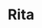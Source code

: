 ---
title: Rita
date: 
draft: false

# descripcion
description : Conjunto de aros y dije de plata con cristal

materials: Plata 925

color: Plateado y cristal azul

dimensions: 1cm x 1,7cm (dije) - 1cm x 2,3cm (aros)

code: 06-18-0379

type: "Conjuntos"

categories: []

price: $14.350,00

price_eftvo: $12.200,00

# Images
# first image will be shown in the product page
images:
  # - image: "images/path_to_image"
  # La ubicacion de las imagenes es imagenes/Conjuntos/Conjuntos.Aros y Dije/06-18-0379-rita
  - image: "./images/conjuntos/aros_y_dije/06-18-0379-corazon-cristal-azul-colgante_a.JPG"
  - image: "./images/conjuntos/aros_y_dije/06-18-0379-corazon-cristal-azul-colgante_b.JPG"
---